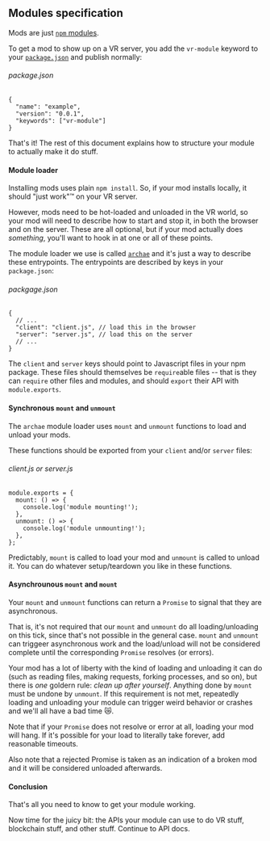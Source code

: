 ## Modules specification

Mods are just [`npm` modules](https://npmjs.org/).

To get a mod to show up on a VR server, you add the `vr-module` keyword to your [`package.json`](https://docs.npmjs.com/files/package.json) and publish normally:

###### package.json
```
{
  "name": "example",
  "version": "0.0.1",
  "keywords": ["vr-module"]
}
```

That's it! The rest of this document explains how to structure your module to actually make it do stuff.

#### Module loader

Installing mods uses plain `npm install`. So, if your mod installs locally, it should "just work"&#x2122; on your VR server.

However, mods need to be hot-loaded and unloaded in the VR world, so your mod will need to describe how to start and stop it, in both the browser and on the server. These are all optional, but if your mod actually does _something_, you'll want to hook in at one or all of these points.

The module loader we use is called [`archae`](https://github.com/modulesio/archae) and it's just a way to describe these entrypoints. The entrypoints are described by keys in your `package.json`:

###### packgage.json
```
{
  // ...
  "client": "client.js", // load this in the browser
  "server": "server.js", // load this on the server
  // ...
}
```

The `client` and `server` keys should point to Javascript files in your npm package. These files should themselves be `require`able files -- that is they can `require` other files and modules, and should `export` their API with `module.exports`.

#### Synchronous `mount` and `unmount`

The `archae` module loader uses `mount` and `unmount` functions to load and unload your mods.

These functions should be exported from your `client` and/or `server` files:

###### client.js or server.js
```
module.exports = {
  mount: () => {
    console.log('module mounting!');
  },
  unmount: () => {
    console.log('module unmounting!');
  },
};
```

Predictably, `mount` is called to load your mod and `unmount` is called to unload it. You can do whatever setup/teardown you like in these functions.

#### Asynchrounous `mount` and `mount`

Your `mount` and `unmount` functions can return a `Promise` to signal that they are asynchronous.

That is, it's not required that our `mount` and `unmount` do all loading/unloading on this tick, since that's not possible in the general case. `mount` and `unmount` can triggeer asynchronous work and the load/unload will not be considered complete until the corresponding `Promise` resolves (or errors).

Your mod has a lot of liberty with the kind of loading and unloading it can do (such as reading files, making requests, forking processes, and so on), but there is _one_ goldern rule: *clean up after yourself*. Anything done by `mount` must be undone by `unmount`. If this requirement is not met, repeatedly loading and unloading your module can trigger weird behavior or crashes and we'll all have a bad time &#x1F63F;.

Note that if your `Promise` does not resolve or error at all, loading your mod will hang. If it's possible for your load to literally take forever, add reasonable timeouts.

Also note that a rejected Promise is taken as an indication of a broken mod and it will be considered unloaded afterwards.

#### Conclusion

That's all you need to know to get your module working.

Now time for the juicy bit: the APIs your module can use to do VR stuff, blockchain stuff, and other stuff. Continue to API docs.
